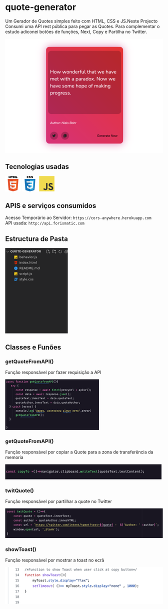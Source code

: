 # quote-generator
<p>Um Gerador de Quotes simples feito com HTML, CSS e JS.Neste Projecto Consumi uma API rest pública para pegar as Quotes. Para complementar o estudo adiconei botões de funções, Next, Copy e Partilha no Twitter.</p>
<img style="width:600px;" src="https://github.com/TyperGuy/quote-generator/blob/main/assets/ui.png">

## Tecnologias usadas
<div>
  <img style="width:50px;" src="https://github.com/devicons/devicon/blob/master/icons/html5/html5-original-wordmark.svg">
  <img style="width:50px;" src="https://github.com/devicons/devicon/blob/master/icons/css3/css3-original-wordmark.svg">
  <img style="width:50px;" src="https://github.com/devicons/devicon/blob/master/icons/javascript/javascript-original.svg">
</div>

## APIS e serviços consumidos

<span>Acesso Temporário ao Servidor: </span>`https://cors-anywhere.herokuapp.com` </br>
<span>API usada: </span>`http://api.forismatic.com`

## Estructura de Pasta
<img style="width:200px;" src="https://github.com/TyperGuy/quote-generator/blob/main/assets/folders.png">

## Classes e Funões
### getQuoteFromAPI()
<p> Função responsável por fazer requisição a API</p>
<img style="width:300px;" src="https://github.com/TyperGuy/quote-generator/blob/main/assets/getQuoteFromAPI.png">

### getQuoteFromAPI()
<p> Função responsável por copiar a Quote para a zona de transferência da memoria</p>
<img style="width:500px;" src="https://github.com/TyperGuy/quote-generator/blob/main/assets/copy.png">

###  twitQuote()
<p>Função responsável por partilhar a quote no Twitter</p>
<img style="width:550px;" src="https://github.com/TyperGuy/quote-generator/blob/main/assets/twitQuote.png">


###  showToast()
<p>Função responsável por mostrar a toast no ecrã</p>
<img style="width:550px;" src="https://github.com/TyperGuy/quote-generator/blob/main/assets/toast.png">

